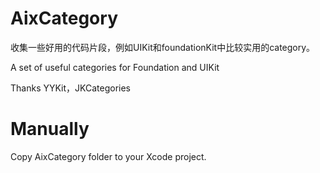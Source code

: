 # AixCategory
收集一些好用的代码片段，例如UIKit和foundationKit中比较实用的category。

A set of useful categories for Foundation and UIKit 

Thanks YYKit，JKCategories

# Manually
Copy AixCategory folder to your Xcode project.

